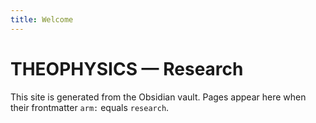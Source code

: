 ```yaml
---
title: Welcome
---
```

# THEOPHYSICS — Research

This site is generated from the Obsidian vault. Pages appear here when their frontmatter `arm:` equals `research`.

